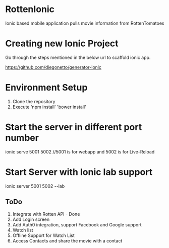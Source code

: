 RottenIonic
===========

Ionic based mobile application pulls movie information from RottenTomatoes


Creating new Ionic Project
=============================
  Go through the steps mentioned in the below url to scaffold ionic app.

  https://github.com/diegonetto/generator-ionic

Environment Setup
==================
1. Clone the repository
2. Execute
  'npm install'
  'bower install'

Start the server in different port number
==========================================
ionic serve 5001 5002     //5001 is for webapp and 5002 is for Live-Reload

Start Server with Ionic lab support
=====================================
ionic server 5001 5002 --lab

ToDo
-----
1. Integrate with Rotten API - Done
2. Add Login screen
3. Add Auth0 integration, support Facebook and Google support
4. Watch list
5. Offline Support for Watch List
6. Access Contacts and share the movie with a contact
